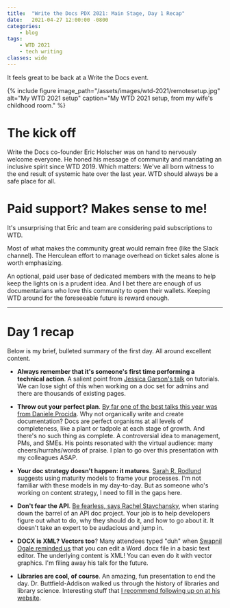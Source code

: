 ```yaml
---
title:  "Write the Docs PDX 2021: Main Stage, Day 1 Recap"
date:   2021-04-27 12:00:00 -0800
categories:
    - blog
tags:
    - WTD 2021
    - tech writing
classes: wide
---
```


It feels great to be back at a Write the Docs event.

<!--more-->

{% include figure image_path="/assets/images/wtd-2021/remotesetup.jpg" alt="My WTD 2021 setup" caption="My WTD 2021 setup, from my wife's childhood room." %}


# The kick off

Write the Docs co-founder Eric Holscher was on hand to nervously welcome everyone. He honed his message of community and mandating an inclusive spirit since WTD 2019. Which matters: We've all born witness to the end result of systemic hate over the last year. WTD should always be a safe place for all.

# Paid support? Makes sense to me!

It's unsurprising that Eric and team are considering paid subscriptions to WTD.

Most of what makes the community great would remain free (like the Slack channel). The Herculean effort to manage overhead on ticket sales alone is worth emphasizing.

An optional, paid user base of dedicated members with the means to help keep the lights on is a prudent idea. And I bet there are enough of us documentarians who love this community to open their wallets. Keeping WTD around for the foreseeable future is reward enough.

----

# Day 1 recap

Below is my brief, bulleted summary of the first day. All around excellent content.

- **Always remember that it's someone's first time performing a technical action**. A salient point from [Jessica Garson's talk](https://www.writethedocs.org/conf/portland/2021/speakers/#speaker-jessica-garson) on tutorials. We can lose sight of this when working on a doc set for admins and there are thousands of existing pages.

- **Throw out your perfect plan**. [By far one of the best talks this year was from Daniele Procida](https://www.writethedocs.org/conf/portland/2021/speakers/#speaker-daniele-procida). Why not organically write and create documentation? Docs are perfect organisms at all levels of completeness, like a plant or tadpole at each stage of growth. And there's no such thing as complete. A controversial idea to management, PMs, and SMEs. His points resonated with the virtual audience: many cheers/hurrahs/words of praise. I plan to go over this presentation with my colleagues ASAP.

- **Your doc strategy doesn't happen: it matures**. [Sarah R. Rodlund](https://www.writethedocs.org/conf/portland/2021/speakers/#speaker-sarah-r-rodlund) suggests using maturity models to frame your processes. I'm not familiar with these models in my day-to-day. But as someone who's working on content strategy, I need to fill in the gaps here.

- **Don't fear the API**. [Be fearless, says Rachel Stavchansky](https://www.writethedocs.org/conf/portland/2021/speakers/#speaker-rachael-stavchansky), when staring down the barrel of an API doc project. Your job is to help developers figure out what to do, why they should do it, and how to go about it. It doesn't take an expert to be audacious and jump in.

- **DOCX is XML? Vectors too**? Many attendees typed "duh" when [Swapnil Ogale reminded us](https://www.writethedocs.org/conf/portland/2021/speakers/#speaker-swapnil-ogale) that you can edit a Word .docx file in a basic text editor. The underlying content is XML! You can even do it with vector graphics. I'm filing away his talk for the future.

- **Libraries are cool, of course**. An amazing, fun presentation to end the day. Dr. Buttfield-Addison walked us through the history of libraries and library science. Interesting stuff that [I recommend following up on at his website](https://hey.paris).
